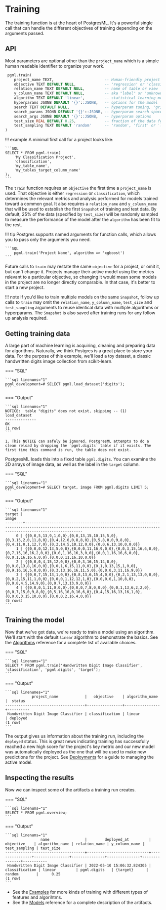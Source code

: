 # Training

The training function is at the heart of PostgresML. It's a powerful single call that can handle the different objectives of training depending on the arguments passed.

## API
Most parameters are optional other than the `project_name` which is a simple human readable identifier to organize your work. 

```sql linenums="1" title="pgml.train"
 pgml.train(
	project_name TEXT,                       -- Human-friendly project name
	objective TEXT DEFAULT NULL,             -- 'regression' or 'classification'
	relation_name TEXT DEFAULT NULL,         -- name of table or view
	y_column_name TEXT DEFAULT NULL,         -- aka "label" or "unknown" or "target"
	algorithm TEXT DEFAULT 'linear',         -- statistical learning method
	hyperparams JSONB DEFAULT '{}'::JSONB,   -- options for the model
	search TEXT DEFAULT NULL,                -- hyperparam tuning, 'grid' or 'random'
	search_params JSONB DEFAULT '{}'::JSONB, -- hyperparam search space
	search_args JSONB DEFAULT '{}'::JSONB,   -- hyperparam options
	test_size REAL DEFAULT 0.25,             -- fraction of the data for the test set
	test_sampling TEXT DEFAULT 'random'      -- 'random', 'first' or 'last'  
)
```

!!! example
    A minimal first call for a project looks like:

    ```SQL
    SELECT * FROM pgml.train(
        'My Classification Project', 
        'classification', 
        'my_table_name', 
        'my_tables_target_column_name'
    );
    ```

The `train` function requires an `objective` the first time a `project_name` is used. That objective is either `regression` or `classification`, which determines the relevant metrics and analysis performed for models trained toward a common goal. It also requires a `relation_name` and `y_column_name` that will be used to establish the first `Snapshot` of training and test data. By default, 25% of the data (specified by `test_size`) will be randomly sampled to measure the performance of the model after the `algorithm` has been fit to the rest. 

!!! tip
    Postgres supports named arguments for function calls, which allows you to pass only the arguments you need.

    ```SQL
        pgml.train('Project Name', algorithm => 'xgboost')
    ```

Future calls to `train` may restate the same `objective` for a project, or omit it, but can't change it. Projects manage their active model using the metrics relevant to a particular objective, so changing it would mean some models in the project are no longer directly comparable. In that case, it's better to start a new project.

!!! note
    If you'd like to train multiple models on the same `Snapshot`, follow up calls to `train` may omit the `relation_name`, `y_column_name`, `test_size` and `test_sampling` arguments to reuse identical data with multiple algorithms or hyperparams. The `Snapshot` is also saved after training runs for any follow up analysis required.



## Getting training data
A large part of machine learning is acquiring, cleaning and preparing data for algorithms. Naturally, we think Postgres is a great place to store your data. For the purpose of this example, we'll load a toy dataset, a classic handwritten digits image collection from scikit-learn.

=== "SQL"

    ```sql linenums="1"
    pgml_development=# SELECT pgml.load_dataset('digits');
    ```

=== "Output"

    ```sql linenums="1"
    NOTICE:  table "digits" does not exist, skipping -- (1)
    load_dataset
    --------------
    OK
    (1 row)
    ```

    1. This NOTICE can safely be ignored. PostgresML attempts to do a clean reload by dropping the `pgml.digits` table if it exists. The first time this command is run, the table does not exist.


PostgresML loads this into a fixed table `pgml.digits`. You can examine the 2D arrays of image data, as well as the label in the `target` column.

=== "SQL"

    ```sql linenums="1"
    pgml_development=# SELECT target, image FROM pgml.digits LIMIT 5;
    ```

=== "Output"

    ```sql linenums="1"
    target |                                                                                image
    --------+----------------------------------------------------------------------------------------------------------------------------------------------------------------------
         0 | {{0,0,5,13,9,1,0,0},{0,0,13,15,10,15,5,0},{0,3,15,2,0,11,8,0},{0,4,12,0,0,8,8,0},{0,5,8,0,0,9,8,0},{0,4,11,0,1,12,7,0},{0,2,14,5,10,12,0,0},{0,0,6,13,10,0,0,0}}
         1 | {{0,0,0,12,13,5,0,0},{0,0,0,11,16,9,0,0},{0,0,3,15,16,6,0,0},{0,7,15,16,16,2,0,0},{0,0,1,16,16,3,0,0},{0,0,1,16,16,6,0,0},{0,0,1,16,16,6,0,0},{0,0,0,11,16,10,0,0}}
         2 | {{0,0,0,4,15,12,0,0},{0,0,3,16,15,14,0,0},{0,0,8,13,8,16,0,0},{0,0,1,6,15,11,0,0},{0,1,8,13,15,1,0,0},{0,9,16,16,5,0,0,0},{0,3,13,16,16,11,5,0},{0,0,0,3,11,16,9,0}}
         3 | {{0,0,7,15,13,1,0,0},{0,8,13,6,15,4,0,0},{0,2,1,13,13,0,0,0},{0,0,2,15,11,1,0,0},{0,0,0,1,12,12,1,0},{0,0,0,0,1,10,8,0},{0,0,8,4,5,14,9,0},{0,0,7,13,13,9,0,0}}
         4 | {{0,0,0,1,11,0,0,0},{0,0,0,7,8,0,0,0},{0,0,1,13,6,2,2,0},{0,0,7,15,0,9,8,0},{0,5,16,10,0,16,6,0},{0,4,15,16,13,16,1,0},{0,0,0,3,15,10,0,0},{0,0,0,2,16,4,0,0}}
    (5 rows)
    ```

## Training the model
Now that we've got data, we're ready to train a model using an algorithm. We'll start with the default `linear` algorithm to demonstrate the basics. See the [Algorithms](/user_guides/training/algorithm_selection/) reference for a complete list of available choices.

=== "SQL"

    ```sql linenums="1"
    SELECT * FROM pgml.train('Handwritten Digit Image Classifier', 'classification', 'pgml.digits', 'target');
    ```

=== "Output"

    ```sql linenumes="1"
                project_name            |   objective    | algorithm_name |  status
    ------------------------------------+----------------+----------------+----------
     Handwritten Digit Image Classifier | classification | linear         | deployed
    (1 row)
    ```

The output gives us information about the training run, including the `deployed` status. This is great news indicating training has successfully reached a new high score for the project's key metric and our new model was automatically deployed as the one that will be used to make new predictions for the project. See [Deployments](/user_guides/predictions/deployments/) for a guide to managing the active model.

## Inspecting the results
Now we can inspect some of the artifacts a training run creates. 

=== "SQL"

    ```sql linenums="1"
    SELECT * FROM pgml.overview;
    ```

=== "Output"

    ```sql linenums="1"
                    name                |        deployed_at         |   objective    | algorithm_name | relation_name | y_column_name | test_sampling | test_size
    ------------------------------------+----------------------------+----------------+----------------+---------------+---------------+---------------+-----------
     Handwritten Digit Image Classifier | 2022-05-10 15:06:32.824305 | classification | linear         | pgml.digits   | {target}      | random        |      0.25
    (1 row)
    ```

- See the [Examples](https://github.com/postgresml/postgresml/tree/master/pgml-extension/examples) for more kinds of training with different types of features and algorihtms.
- See the [Models](/user_guides/schema/models/) reference for a complete description of the artifacts.
